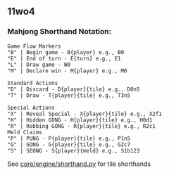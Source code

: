 ## 11wo4

### Mahjong Shorthand Notation:

```
Game Flow Markers
"B" | Begin game - B{player} e.g., B0
"E" | End of turn - E{turn} e.g., E1
"L" | Draw game - W0
"M" | Declare win - M{player} e.g., M0

Standard Actions
"D" | Discard - D{player}{tile} e.g., D0n5
"T" | Draw - T{player}{tile} e.g., T3n5

Special Actions
"X" | Reveal Special - X{player}{tile} e.g., X2f1
"H" | Hidden GONG - H{player}{tile} e.g., H0d1
"R" | Robbing GONG - R{player}{tile} e.g., R2c1
Meld Claims
"P" | PUNG - P{player}{tile} e.g., P1n5
"G" | GONG - G{player}{tile} e.g., G2c7
"S" | SEONG - S{player}{meld} e.g., S1b123
```

See [core/engine/shorthand.py](https://github.com/hardyek/11wo4/blob/main/core/engine/shorthand.py) for tile shorthands
